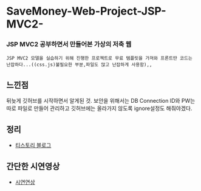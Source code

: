 # SaveMoney-Web-Project-JSP-MVC2-
### JSP MVC2 공부하면서 만들어본 가상의 저축 웹

    JSP MVC2 모델을 실습하기 위해 진행한 프로젝트로 무료 템플릿을 가져와 프론트딴 코드는 난잡하다...((css.js)불필요한 부분,파일도 많고 난잡하게 사용함),,

## 느낀점
뒤늦게 깃허브를 시작하면서 알게된 것. 보안을 위해서는 DB Connection ID와 PW는 따로 파일로 만들어 관리하고 깃허브에는 올라가지 않도록 ignore설정도 해줘야겠다.

## 정리
- [티스토리 블로그]("https://studyingych.tistory.com/21")
## 간단한 시연영상
- [시연연상]("https://play-tv.kakao.com/v/405624719")
